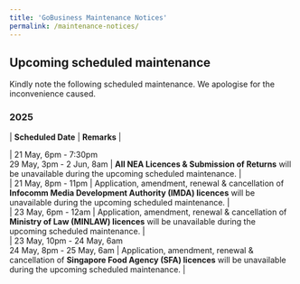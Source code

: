 ```yaml
---
title: 'GoBusiness Maintenance Notices'
permalink: /maintenance-notices/
---
```


## Upcoming scheduled maintenance

Kindly note the following scheduled maintenance. We apologise for the inconvenience caused. 


### 2025 

| **Scheduled Date** | **Remarks** |  

   


| 21 May, 6pm - 7:30pm<br>29 May, 3pm - 2 Jun, 8am | **All NEA Licences & Submission of Returns** will be unavailable during the upcoming scheduled maintenance. |                
| 21 May, 8pm - 11pm | Application, amendment, renewal & cancellation of **Infocomm Media Development Authority (IMDA) licences** will be unavailable during the upcoming scheduled maintenance. |   
| 23 May, 6pm - 12am | Application, amendment, renewal & cancellation of **Ministry of Law (MINLAW) licences** will be unavailable during the upcoming scheduled maintenance. |               
| 23 May, 10pm - 24 May, 6am<br>24 May, 8pm - 25 May, 6am | Application, amendment, renewal & cancellation of **Singapore Food Agency (SFA) licences** will be unavailable during the upcoming scheduled maintenance. |  


<script src="/jquery/jquery.min.js"></script> <script src="/jquery/resize-tables.js"></script>
